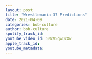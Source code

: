 ```yaml
---
layout: post
title: "Wrestlemania 37 Predictions"
date: 2021-04-09
categories: bob-culture
author: bob-culture
spotify_track_id: 
youtube_video_id: 5NcV5qvDcXw
apple_track_id: 
youtube_metadata: 
---
```

